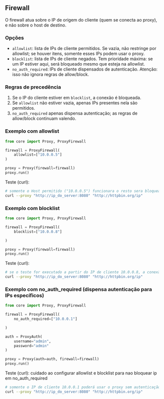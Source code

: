 ## Firewall

O firewall atua sobre o IP de origem do cliente (quem se conecta ao proxy), e não sobre o host de destino.

### Opções

- `allowlist`: lista de IPs de cliente permitidos. Se vazia, não restringe por allowlist; se houver itens, somente esses IPs podem usar o proxy.
- `blocklist`: lista de IPs de cliente negados. Tem prioridade máxima: se um IP estiver aqui, será bloqueado mesmo que esteja na allowlist.
- `no_auth_required`: IPs de cliente dispensados de autenticação. Atenção: isso não ignora regras de allow/block.

### Regras de precedência

1. Se o IP do cliente estiver em `blocklist`, a conexão é bloqueada.
2. Se `allowlist` não estiver vazia, apenas IPs presentes nela são permitidos.
3. `no_auth_required` apenas dispensa autenticação; as regras de allow/block continuam valendo.

### Exemplo com allowlist

```python
from core import Proxy, ProxyFirewall

firewall = ProxyFirewall(
    allowlist=["10.0.0.5"]
)

proxy = Proxy(firewall=firewall)
proxy.run()
```

Teste (curl):

```bash
# somente o Host permitido ("10.0.0.5") funcionara o resto sera bloqueado
curl --proxy "http://ip_do_server:8080" "http://httpbin.org/ip"

```


### Exemplo com blocklist

```python
from core import Proxy, ProxyFirewall

firewall = ProxyFirewall(
    blocklist=["10.0.0.8"]

)

proxy = Proxy(firewall=firewall)
proxy.run()
```

Teste (curl):

```bash
# se o teste for executado a partir do IP de cliente 10.0.0.8, a conexão será negada
curl --proxy "http://ip_do_server:8080" "http://httpbin.org/ip"
```

### Exemplo com no_auth_required (dispensa autenticação para IPs específicos)

```python
from core import Proxy, ProxyFirewall

firewall = ProxyFirewall(
    no_auth_required=["10.0.0.1"]

)

auth = ProxyAuth(
    username="admin", 
    password="admin"
)

proxy = Proxy(auth=auth, firewall=firewall)
proxy.run()
```

Teste (curl):
cuidado ao configurar allowlist e blocklist para nao bloquear ip em no_auth_required

```bash
# somente o IP de cliente 10.0.0.1 poderá usar o proxy sem autenticação
curl --proxy "http://ip_do_server:8080" "http://httpbin.org/ip"
```



